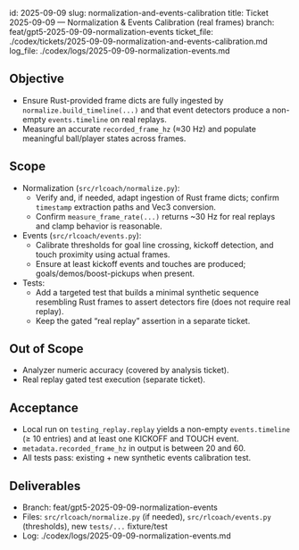id: 2025-09-09
slug: normalization-and-events-calibration
title: Ticket 2025-09-09 — Normalization & Events Calibration (real frames)
branch: feat/gpt5-2025-09-09-normalization-events
ticket_file: ./codex/tickets/2025-09-09-normalization-and-events-calibration.md
log_file: ./codex/logs/2025-09-09-normalization-events.md

## Objective
- Ensure Rust-provided frame dicts are fully ingested by `normalize.build_timeline(...)` and that event detectors produce a non-empty `events.timeline` on real replays.
- Measure an accurate `recorded_frame_hz` (≈30 Hz) and populate meaningful ball/player states across frames.

## Scope
- Normalization (`src/rlcoach/normalize.py`):
  - Verify and, if needed, adapt ingestion of Rust frame dicts; confirm `timestamp` extraction paths and Vec3 conversion.
  - Confirm `measure_frame_rate(...)` returns ~30 Hz for real replays and clamp behavior is reasonable.
- Events (`src/rlcoach/events.py`):
  - Calibrate thresholds for goal line crossing, kickoff detection, and touch proximity using actual frames.
  - Ensure at least kickoff events and touches are produced; goals/demos/boost-pickups when present.
- Tests:
  - Add a targeted test that builds a minimal synthetic sequence resembling Rust frames to assert detectors fire (does not require real replay).
  - Keep the gated “real replay” assertion in a separate ticket.

## Out of Scope
- Analyzer numeric accuracy (covered by analysis ticket).
- Real replay gated test execution (separate ticket).

## Acceptance
- Local run on `testing_replay.replay` yields a non-empty `events.timeline` (≥ 10 entries) and at least one KICKOFF and TOUCH event.
- `metadata.recorded_frame_hz` in output is between 20 and 60.
- All tests pass: existing + new synthetic events calibration test.

## Deliverables
- Branch: feat/gpt5-2025-09-09-normalization-events
- Files: `src/rlcoach/normalize.py` (if needed), `src/rlcoach/events.py` (thresholds), new `tests/...` fixture/test
- Log: ./codex/logs/2025-09-09-normalization-events.md

